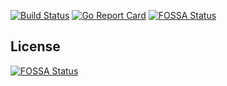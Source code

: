 [![Build Status](https://img.shields.io/travis/majidbigdeli/iwinNeffos/master.svg?style=for-the-badge)](https://travis-ci.org/majidbigdeli/iwinNeffos)
[![Go Report Card](https://img.shields.io/badge/report%20card-a%2B-ff3333.svg?style=for-the-badge)](https://goreportcard.com/report/github.com/majidbigdeli/iwinNeffos)
[![FOSSA Status](https://app.fossa.io/api/projects/git%2Bgithub.com%2Fmajidbigdeli%2FiwinNeffos.svg?type=shield)](https://app.fossa.io/projects/git%2Bgithub.com%2Fmajidbigdeli%2FiwinNeffos?ref=badge_shield)


## License
[![FOSSA Status](https://app.fossa.io/api/projects/git%2Bgithub.com%2Fmajidbigdeli%2FiwinNeffos.svg?type=large)](https://app.fossa.io/projects/git%2Bgithub.com%2Fmajidbigdeli%2FiwinNeffos?ref=badge_large)